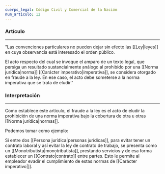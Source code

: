 ```yaml
---
cuerpo_legal: Código Civil y Comercial de la Nación
num_articulo: 12
---
```


### Artículo
---
"Las convenciones particulares no pueden dejar sin efecto las [[Ley|leyes]] en cuya observancia está interesado el orden público.  
  
El acto respecto del cual se invoque el amparo de un texto legal, que persiga un resultado sustancialmente análogo al prohibido por una [[Norma jurídica|norma]] [[Carácter imperativo|imperativa]], se considera otorgado en fraude a la ley. En ese caso, el acto debe someterse a la norma imperativa que se trata de eludir."

### Interpretación
---
Como establece este artículo, el fraude a la ley es el acto de eludir la prohibición de una norma imperativa bajo la cobertura de otra u otras [[Norma jurídica|normas]].

Podemos tomar como ejemplo:

Si entre dos [[Persona jurídica|personas jurídicas]], para evitar tener un contrato laboral y así evitar la ley de contrato de trabajo, se presenta como un [[Monotributista|monotributista]], prestando servicios y de esa forma establecer un [[Contrato|contrato]] entre partes. Esto le permite al empleador evadir el cumplimiento de estas normas de [[Carácter imperativo|]].